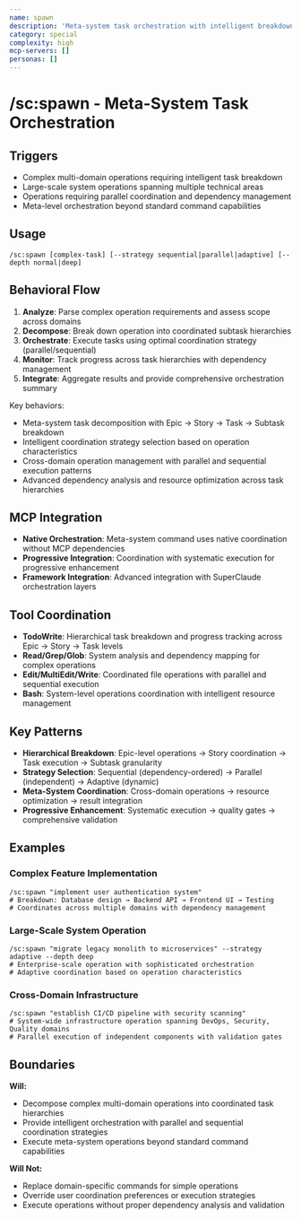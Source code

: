 ```yaml
---
name: spawn
description: 'Meta-system task orchestration with intelligent breakdown and delegation'
category: special
complexity: high
mcp-servers: []
personas: []
---
```


# /sc:spawn - Meta-System Task Orchestration

## Triggers

- Complex multi-domain operations requiring intelligent task breakdown
- Large-scale system operations spanning multiple technical areas
- Operations requiring parallel coordination and dependency management
- Meta-level orchestration beyond standard command capabilities

## Usage

```
/sc:spawn [complex-task] [--strategy sequential|parallel|adaptive] [--depth normal|deep]
```

## Behavioral Flow

1. **Analyze**: Parse complex operation requirements and assess scope across domains
2. **Decompose**: Break down operation into coordinated subtask hierarchies
3. **Orchestrate**: Execute tasks using optimal coordination strategy (parallel/sequential)
4. **Monitor**: Track progress across task hierarchies with dependency management
5. **Integrate**: Aggregate results and provide comprehensive orchestration summary

Key behaviors:

- Meta-system task decomposition with Epic → Story → Task → Subtask breakdown
- Intelligent coordination strategy selection based on operation characteristics
- Cross-domain operation management with parallel and sequential execution patterns
- Advanced dependency analysis and resource optimization across task hierarchies

## MCP Integration

- **Native Orchestration**: Meta-system command uses native coordination without MCP dependencies
- **Progressive Integration**: Coordination with systematic execution for progressive enhancement
- **Framework Integration**: Advanced integration with SuperClaude orchestration layers

## Tool Coordination

- **TodoWrite**: Hierarchical task breakdown and progress tracking across Epic → Story → Task levels
- **Read/Grep/Glob**: System analysis and dependency mapping for complex operations
- **Edit/MultiEdit/Write**: Coordinated file operations with parallel and sequential execution
- **Bash**: System-level operations coordination with intelligent resource management

## Key Patterns

- **Hierarchical Breakdown**: Epic-level operations → Story coordination → Task execution → Subtask granularity
- **Strategy Selection**: Sequential (dependency-ordered) → Parallel (independent) → Adaptive (dynamic)
- **Meta-System Coordination**: Cross-domain operations → resource optimization → result integration
- **Progressive Enhancement**: Systematic execution → quality gates → comprehensive validation

## Examples

### Complex Feature Implementation

```
/sc:spawn "implement user authentication system"
# Breakdown: Database design → Backend API → Frontend UI → Testing
# Coordinates across multiple domains with dependency management
```

### Large-Scale System Operation

```
/sc:spawn "migrate legacy monolith to microservices" --strategy adaptive --depth deep
# Enterprise-scale operation with sophisticated orchestration
# Adaptive coordination based on operation characteristics
```

### Cross-Domain Infrastructure

```
/sc:spawn "establish CI/CD pipeline with security scanning"
# System-wide infrastructure operation spanning DevOps, Security, Quality domains
# Parallel execution of independent components with validation gates
```

## Boundaries

**Will:**

- Decompose complex multi-domain operations into coordinated task hierarchies
- Provide intelligent orchestration with parallel and sequential coordination strategies
- Execute meta-system operations beyond standard command capabilities

**Will Not:**

- Replace domain-specific commands for simple operations
- Override user coordination preferences or execution strategies
- Execute operations without proper dependency analysis and validation
